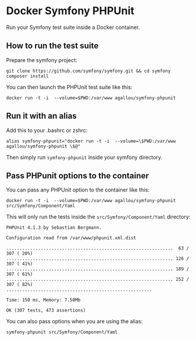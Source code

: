 Docker Symfony PHPUnit
======================

Run your Symfony test suite inside a Docker container.

How to run the test suite
-------------------------

Prepare the symfony project:

```
git clone https://github.com/symfony/symfony.git && cd symfony
composer install
```

You can then launch the PHPUnit test suite like this:

```
docker run -t -i  --volume=$PWD:/var/www agallou/symfony-phpunit
```


Run it with an alias
--------------------

Add this to your .bashrc or zshrc:

```
alias symfony-phpunit="docker run -t -i  --volume=\$PWD:/var/www agallou/symfony-phpunit \$@"
```

Then simply run `symfony-phpunit` inside your symfony directory.


Pass PHPunit options to the container
-------------------------------------

You can pass any PHPUnit option to the container like this: 

```
docker run -t -i  --volume=$PWD:/var/www agallou/symfony-phpunit src/Symfony/Component/Yaml
```

This will only run the tests inside the `src/Symfony/Component/Yaml` directory:

```
PHPUnit 4.1.3 by Sebastian Bergmann.

Configuration read from /var/www/phpunit.xml.dist

...............................................................  63 / 307 ( 20%)
............................................................... 126 / 307 ( 41%)
............................................................... 189 / 307 ( 61%)
............................................................... 252 / 307 ( 82%)
.......................................................

Time: 150 ms, Memory: 7.50Mb

OK (307 tests, 473 assertions)
```

You can also pass options when you are using the alias: 

```
symfony-phpunit src/Symfony/Component/Yaml
```
